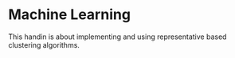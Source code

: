 Machine Learning
================

This handin is about implementing and using representative based clustering algorithms. 
